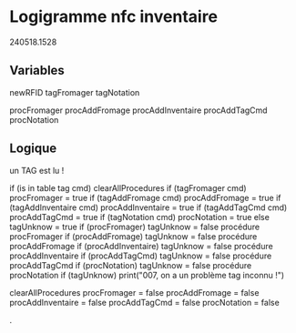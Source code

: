 # Logigramme nfc inventaire
240518.1528

## Variables
newRFID 
tagFromager
tagNotation

procFromager
procAddFromage
procAddInventaire
procAddTagCmd
procNotation


## Logique
un TAG est lu !

if (is in table tag cmd)
    clearAllProcedures
    if (tagFromager cmd) 
        procFromager = true 
    if (tagAddFromage cmd) 
        procAddFromage = true 
    if (tagAddInventaire cmd) 
        procAddInventaire = true 
    if (tagAddTagCmd cmd) 
        procAddTagCmd = true 
    if (tagNotation cmd) 
        procNotation = true 
else
    tagUnknow = true
    if (procFromager) 
        tagUnknow = false
        procédure procFromager
    if (procAddFromage) 
        tagUnknow = false
        procédure procAddFromage
    if (procAddInventaire) 
        tagUnknow = false
        procédure procAddInventaire
    if (procAddTagCmd) 
        tagUnknow = false
        procédure procAddTagCmd
    if (procNotation) 
        tagUnknow = false
        procédure procNotation
    if (tagUnknow)
        print("007, on a un problème tag inconnu !")






clearAllProcedures
    procFromager = false
    procAddFromage = false
    procAddInventaire = false
    procAddTagCmd = false
    procNotation = false






.
